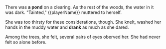 There was **a pond** on a clearing. As the rest of the woods, the water in it was dark. "Tainted," {{playerName}} muttered to herself.

She was too thirsty for these considerations, though. She knelt, washed her hands in the muddy water and **drank** as much as she dared.

Among the trees, she felt, several pairs of eyes oberved her. She had never felt so alone before.
